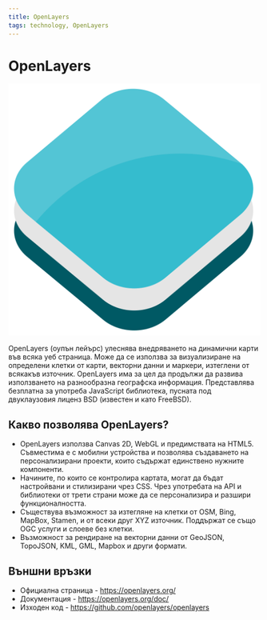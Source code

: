 ```yaml
---
title: OpenLayers
tags: technology, OpenLayers
---
```


# OpenLayers

![OpenLayers лого](img/openlayers_logo.png)

OpenLayers (оупън лейърс) улеснява внедряването на динамични карти във всяка уеб страница. Може да се използва за визуализиране на определени клетки от карти, векторни данни и маркери, изтеглени от всякакъв източник. OpenLayers има за цел да продължи да развива използването на разнообразна географска информация. Представлява безплатна за употреба JavaScript библиотека, пусната под двуклаузовия лиценз BSD (известен и като FreeBSD).

## Какво позволява OpenLayers?

- OpenLayers използва Canvas 2D, WebGL и предимствата на HTML5. Съвместима е с мобилни устройства и позволява създаването на персонализирани проекти, които съдържат единствено нужните компоненти.
- Начините, по които се контролира картата, могат да бъдат настройвани и стилизирани чрез CSS. Чрез употребата на API и библиотеки от трети страни може да се персонализира и разшири функционалността.
- Съществува възможност за изтегляне на клетки от OSM, Bing, MapBox, Stamen, и от всеки друг XYZ източник. Поддържат се също OGC услуги и слоеве без клетки.
- Възможност за рендиране на векторни данни от GeoJSON, TopoJSON, KML, GML, Mapbox и други формати.


## Външни връзки

- Официална страница - https://openlayers.org/
- Документация - https://openlayers.org/doc/
- Изходен код - https://github.com/openlayers/openlayers